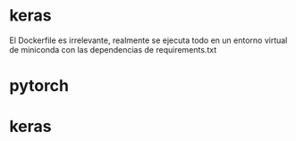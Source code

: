 # keras
El Dockerfile es irrelevante, realmente se ejecuta todo en un entorno virtual de miniconda con las dependencias de requirements.txt 
# pytorch
# keras
